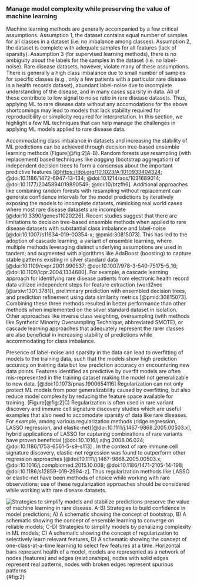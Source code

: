 ### Manage model complexity while preserving the value of machine learning


<!-- TODO: stick to one example method of each approach so that we get to describe why we need to use it --->

Machine learning methods are generally accompanied by a few critical assumptions. 
Assumption 1, the dataset contains equal number of samples for all classes in a dataset (i.e. no imbalance among classes). 
Assumption 2, the dataset is complete with adequate samples for all features (lack of sparsity).
Assumption 3 (for supervised learning methods), there is no ambiguity about the labels for the samples in the dataset (i.e. no label-noise).
Rare disease datasets, however, violate many of these assumptions.
There is generally a high class imbalance due to small number of samples for specific classes (e.g., only a few patients with a particular rare disease in a health records dataset), abundant label-noise due to incomplete understanding of the disease, and in many cases sparsity in data.
All of these contribute to low signal to noise ratio in rare disease datasets.
Thus, applying ML to rare disease data without any accomodations for the above shortcomings may lead to models that lack stability required for reproducibility or simplicity required for interpretation.
In this section, we highlight a few ML techniques that can help manage the challenges in applying ML models applied to rare disease data.

Accommodating class imbalance in datasets and increasing the stability of ML predictions can be achieved through decision tree-based ensemble learning methods (Figure[@fig:2]A-B).
Random forests use resampling (with replacement) based techniques like _bagging_ (bootstrap aggregation) of independent decision trees to form a consensus about the important predictive features [@https://doi.org/10.1023/A:1010933404324; @doi:10.1186/1472-6947-13-134; @doi:10.1214/aos/1031689014; @doi:10.1177/2045894019890549; @doi:10/btzfh6]. 
Additional approaches like combining random forests with resampling without replacement can generate confidence intervals for the model predictions by iteratively exposing the models to incomplete datasets, mimicking real world cases where most rare disease datasets are incomplete [@doi:10.3390/genes11020226].
Recent studies suggest that there are limitations to decision tree-based ensemble methods when applied to rare disease datasets with substantial class imbalance and label-noise [@doi:10.1007/s11634-019-00354-x; @pmid:30815073]. 
This has led to the adoption of cascade learning, a variant of ensemble learning, where multiple methods leveraging distinct underlying assumptions are used in tandem; and augmented with algorithms like AdaBoost (boosting) to capture stable patterns existing in silver standard data [@doi:10.1109/cvpr.2001.990537; @doi:10.1007/978-3-540-75175-5_16; @doi:10.1109/icpr.2004.1334680]. 
For example, a cascade learning approach for identifying rare disease patients from electronic health record data utilized independent steps for feature extraction (word2vec [@arxiv:1301.3781]), preliminary prediction with ensembled decision trees, and prediction refinement using data similarity metrics [@pmid:30815073]. 
Combining these three methods resulted in better performance than other methods when implemented on the silver standard dataset in isolation.
Other approaches like inverse class weighting, oversampling (with methods like Synthetic Minority Oversampling Technique, abbreviated SMOTE), or cascade learning approaches that adequately represent the rarer classes are also beneficial in increasing stability of predictions while accommodating for class imbalance.

Presence of label-noise and sparsity in the data can lead to overfitting of models to the training data, such that the models show high prediction accuracy on training data but low prediction accuracy on encountering new data points. 
Features identified as predictive by overfit models are often mis-represented in the training dataset making the model not generalizable to new data. [@doi:10.1073/pnas.1900654116]
Regularization can not only protect ML models from poor generalizability caused by overfitting, but also reduce model complexity by reducing the feature space available for training. (Figure[@fig:2]C)
Regularization is often used in rare variant discovery and immune cell signature discovery studies which are useful examples that also need to accomodate sparsity of data like rare diseases.
For example, among various regularization methods (ridge regression, LASSO regression, and elastic-net)[@doi:10.1111/j.1467-9868.2005.00503.x], hybrid applications of LASSO for capturing combinations of rare variants have proven beneficial [@doi:10.1016/j.ajhg.2008.06.024; @doi:10.1186/1753-6561-5-s9-s113] .
In the context of rare immune cell signature discovery, elastic-net regression was found to outperform other regression approaches [@doi:10.1111/j.1467-9868.2005.00503.x; @doi:10.1016/j.compbiomed.2015.10.008; @doi:10.1186/1471-2105-14-198; @doi:10.1186/s12859-019-2994-z]. 
Thus regularization methods like LASSO or elastic-net have been methods of choice while working with rare observations; use of these regularization approaches should be considered while working with rare disease datasets. 


![Strategies to simplify models and stabilize predictions preserve the value of machine learning in rare disease. A-B) Strategies to build confidence in model predictions; A) A schematic showing the concept of bootstrap, B) A schematic showing the concept of ensemble learning to converge on reliable models; C-D) Strategies to simplify models by penalizing complexity in ML models; C) A schematic showing the concept of regularization to selectively learn relevant features, D) A schematic showing the concept of one-class-at-a-time learning to select few features at a time. Horizontal bars represent health of a model, models are represented as a network of nodes (features) and edges (relationships), nodes with solid edges represent real patterns, nodes with broken edges represent spurious patterns](images/figures/pdfs/statistical-techniques.png){#fig:2}
